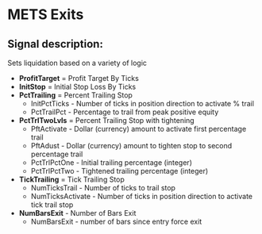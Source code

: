 # METS Exits #
## Signal description: ##

Sets liquidation based on a variety of logic

- **ProfitTarget** = Profit Target By Ticks
- **InitStop** = Initial Stop Loss By Ticks
- **PctTrailing** = Percent Trailing Stop
	- InitPctTicks - Number of ticks in position direction to activate % trail 
	- PctTrailPct - Percentage to trail from peak positive equity
- **PctTrlTwoLvls** = Percent Trailing Stop with tightening
	- PftActivate - Dollar (currency) amount to activate first percentage trail
	- PftAdust - Dollar (currency) amount to tighten stop to second percentage trail
	- PctTrlPctOne - Initial trailing percentage (integer)
	- PctTrlPctTwo - Tightened trailing percentage (integer)
- **TickTrailing** = Tick Trailing Stop
	- NumTicksTrail - Number of ticks to trail stop
	- NumTicksActivate - Number of ticks in position direction to activate tick trail stop
- **NumBarsExit** - Number of Bars Exit
	- NumBarsExit - number of bars since entry force exit

